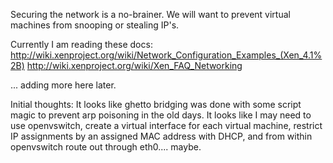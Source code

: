 Securing the network is a no-brainer. We will want to prevent virtual machines from snooping or stealing IP's. 

Currently I am reading these docs:
http://wiki.xenproject.org/wiki/Network_Configuration_Examples_(Xen_4.1%2B)
http://wiki.xenproject.org/wiki/Xen_FAQ_Networking

... adding more here later.

Initial thoughts:
It looks like ghetto bridging was done with some script magic to prevent arp poisoning in the old days. It looks like I may need to use openvswitch, create a virtual interface for each virtual machine, restrict IP assignments by an assigned MAC address with DHCP, and from within openvswitch route out through eth0.... maybe. 
